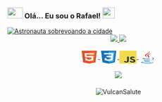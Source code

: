 ### <img src="https://raw.githubusercontent.com/kaueMarques/kaueMarques/master/hi.gif" height="25" width="35"> Olá... Eu sou o Rafael! <img src="https://c.tenor.com/MBojod1pDOcAAAAj/vulcan-salute-people.gif" height="25" width="28">

 <a href="https://rafael-alves-teixeira.github.io/portfolio2/">
 <img src="FooterImage.gif" alt="Astronauta sobrevoando a cidade">
 </a>
<div align="center">
  <a href="https://github.com/rafael-alves-teixeira">
  <img height="180em" 
 src="https://github-readme-stats.vercel.app/api?username=rafael-alves-teixeira&show_icons=true&theme=dark&include_all_commits=true&count_private=true"/>
  <img height="180em" src="https://github-readme-stats.vercel.app/api/top-langs/?username=rafael-alves-teixeira&layout=compact&langs_count=7&theme=dark"/>
</div>

<br>

<div align="center" style="display: inline_block">
  <img align="center" alt="Rafa-HTML" height="30" width="40" src="https://raw.githubusercontent.com/devicons/devicon/master/icons/html5/html5-original.svg">
  <img align="center" alt="Rafa-CSS" height="30" width="40" src="https://raw.githubusercontent.com/devicons/devicon/master/icons/css3/css3-original.svg">
  <img align="center" alt="Rafa-JavaScript" height="30" width="40" src="https://raw.githubusercontent.com/devicons/devicon/master/icons/javascript/javascript-original.svg">
  <img align="center" alt="Rafa-Java" height="30" width="40" src="https://raw.githubusercontent.com/devicons/devicon/master/icons/java/java-original.svg"> <br> <br>
</div>

<div align="center" style="display: inline_block">
  <a margin="30" href="https://www.linkedin.com/in/https://github.com/rafael-alves-teixeira" target="_blank"><img src="https://img.shields.io/badge/-LinkedIn-%23007785?stylel=for-the-badge&logo=linkedin&logoColor=white" target="_blank"></a>
</div>

<br>
<div align="center" style="display: inline_block">
  <img align="center" alt="VulcanSalute" src="https://c.tenor.com/4b-QWazP5kMAAAAM/fascinating-spock.gif">
</div>
